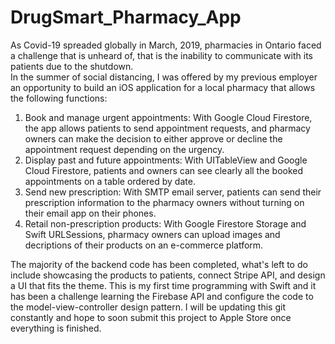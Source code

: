 # DrugSmart_Pharmacy_App
As Covid-19 spreaded globally in March, 2019, pharmacies in Ontario faced a challenge that is unheard of, that is the inability to 
communicate with its patients due to the shutdown.                                                                                  
In the summer of social distancing, I was offered by my previous employer an opportunity to build an iOS application for a local 
pharmacy that allows the following functions:                                                                                              
1. Book and manage urgent appointments: With Google Cloud Firestore, the app allows patients to send appointment requests, and pharmacy 
owners can make the decision to either approve or decline the appointment request depending on the urgency.                             
2. Display past and future appointments: With UITableView and Google Cloud Firestore, patients and owners can see clearly all the 
booked appointments on a table ordered by date. 
3. Send new prescription: With SMTP email server, patients can send their prescription information to the pharmacy owners without 
turning on their email app on their phones.                                                                                             
4. Retail non-prescription products: With Google Firestore Storage and Swift URLSessions, pharmacy owners can upload images and decriptions of their products on an e-commerce platform.                                                                                           
                                                                                                                                
The majority of the backend code has been completed, what's left to do include showcasing the products to patients, connect Stripe API,
and design a UI that fits the theme. This is my first time programming with Swift and it has been a challenge learning the Firebase API 
and configure the code to the model-view-controller design pattern. I will be updating this git constantly and hope to soon submit this 
project to Apple Store once everything is finished. 
